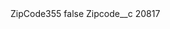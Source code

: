 <?xml version="1.0" encoding="UTF-8"?>
<CustomMetadata xmlns="http://soap.sforce.com/2006/04/metadata" xmlns:xsi="http://www.w3.org/2001/XMLSchema-instance" xmlns:xsd="http://www.w3.org/2001/XMLSchema">
    <label>ZipCode355</label>
    <protected>false</protected>
    <values>
        <field>Zipcode__c</field>
        <value xsi:type="xsd:string">20817</value>
    </values>
</CustomMetadata>
